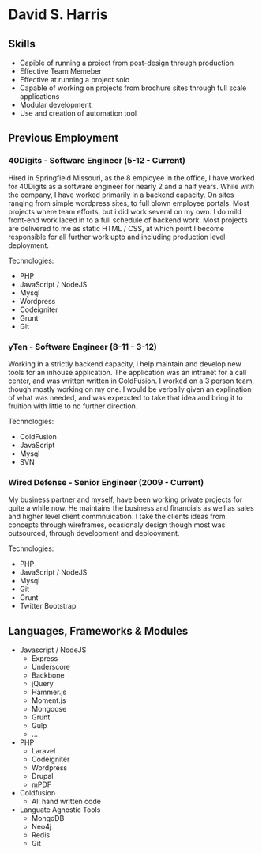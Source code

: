 # David S. Harris

## Skills

- Capible of running a project from post-design through production
- Effective Team Memeber
- Effective at running a project solo
- Capable of working on projects from brochure sites through full scale applications
- Modular development
- Use and creation of automation tool

## Previous Employment

### 40Digits - Software Engineer (5-12 - Current)
Hired in Springfield Missouri, as the 8 employee in the office, I have worked for 40Digits as a software engineer for nearly 2 and a half years. While with the company, I have worked primarily in a backend capacity. On sites ranging from simple wordpress sites, to full blown employee portals. Most projects where team efforts, but i did work several on my own. I do mild front-end work laced in to a full schedule of backend work. Most projects are delivered to me as static HTML / CSS, at which point I become responsible for all further work upto and including production level deployment.

Technologies:
- PHP
- JavaScript / NodeJS
- Mysql
- Wordpress
- Codeigniter
- Grunt
- Git

### yTen - Software Engineer (8-11 - 3-12)
Working in a strictly backend capacity, i help maintain and develop new tools for an inhouse application. The application was an intranet for a call center, and was written written in ColdFusion. I worked on a 3 person team, though mostly working on my one. I would be verbally given an explination of what was needed, and was expexcted to take that idea and bring it to fruition with little to no further direction.

Technologies:
- ColdFusion
- JavaScript
- Mysql
- SVN

### Wired Defense - Senior Engineer (2009 - Current)

My business partner and myself, have been working private projects for quite a while now. He maintains the business and financials as well as sales and higher level client commnuication. I take the clients ideas from concepts through wireframes, ocasionaly design though most was outsourced, through development and deplooyment.

Technologies:
- PHP
- JavaScript / NodeJS
- Mysql
- Git
- Grunt
- Twitter Bootstrap

## Languages, Frameworks & Modules

- Javascript / NodeJS
	- Express
	- Underscore
	- Backbone
	- jQuery
	- Hammer.js
	- Moment.js
	- Mongoose
	- Grunt
	- Gulp
	- ...
- PHP
	- Laravel
	- Codeigniter
	- Wordpress
	- Drupal
	- mPDF
- Coldfusion
	- All hand written code
- Languate Agnostic Tools
	- MongoDB
	- Neo4j
	- Redis
	- Git